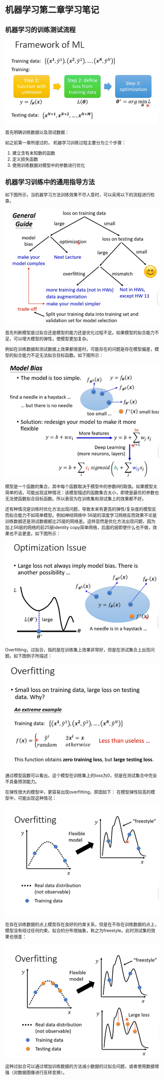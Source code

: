 # 机器学习第二章学习笔记

## 机器学习的训练测试流程

![alt text](image-1.png)

首先明确训练数据以及测试数据：

如之前第一章所提过的， 机器学习训练过程主要分为三个步骤：

1. 建立含有未知数的函数
2. 定义损失函数
3. 使用训练数据对模型中的参数进行优化

## 机器学习训练中的通用指导方法

如下图所示，当机器学习方法训练效果不尽人意时，可以采用以下的流程进行检查。

![alt text](image.png)

首先判断模型是过拟合还是模型的能力还是优化过程不足。如果模型的拟合能力不足，可以增大模型的弹性，使模型更加复杂。

例如在训练数据和测试数据上效果都很差时，可能存在的问题是存在模型偏差，模型的拟合能力不足无法拟合目标函数。如下图所示：

![alt text](image-2.png)

模型是一个函数的集合，其中每个函数取决于模型中的参数$\theta$的取值。如果模型太简单的话，可能出现这种情况：该模型描述的函数集合太小，即使是最优的参数也无法使函数拟合目标函数。所以表现为在训练集和测试集上的效果都不好。

还有种情况是训练时优化方法出现问题，导致本来有更高的弹性/复杂度的模型反而拟合能力不如简单模型。例如神经网络中 56层的深度学习网络反而效果不论是训练数据还是测试数据都比25层的网络差。这样显然是优化方法出现问题，因为加上56层的网络的前25层identity copy简单网络，后面的层即使什么也不做，效果也不会更差。如下图所示：

![alt text](image-3.png)

Overfitting，过拟合，指的是在训练集上效果非常好，但是在测试集合上出现问题。如下图例子所描述：

![alt text](image-4.png)

通过模型函数可以看出，这个模型在训练集上的loss为0，但是在测试集合中完全不具备预测能力。

在弹性很大的模型中，更容易出现overfitting，原因如下：
在模型弹性较高的模型中，可能出现这种情况：

![alt text](image-5.png)

在存在训练数据的点上模型存在良好的约束关系，但是在不存在训练数据的点上，模型没有经过任何约束，拟合的分布很抽象，称之为freestyle。此时测试集的效果也很差：

![alt text](image-6.png)

这种过拟合可以通过增加训练数据的方法减小数据的过拟合问题，或者使用数据增强（对数据图像进行反转变换）。

## 